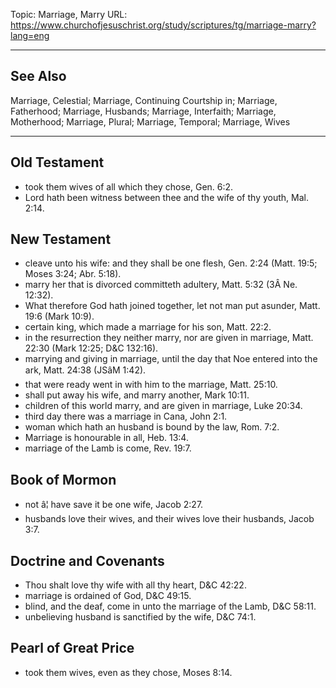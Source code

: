 Topic: Marriage, Marry
URL: https://www.churchofjesuschrist.org/study/scriptures/tg/marriage-marry?lang=eng

---

## See Also

Marriage, Celestial; Marriage, Continuing Courtship in; Marriage, Fatherhood; Marriage, Husbands; Marriage, Interfaith; Marriage, Motherhood; Marriage, Plural; Marriage, Temporal; Marriage, Wives

---

## Old Testament

- took them wives of all which they chose, Gen. 6:2.
- Lord hath been witness between thee and the wife of thy youth, Mal. 2:14.

## New Testament

- cleave unto his wife: and they shall be one flesh, Gen. 2:24 (Matt. 19:5; Moses 3:24; Abr. 5:18).
- marry her that is divorced committeth adultery, Matt. 5:32 (3Â Ne. 12:32).
- What therefore God hath joined together, let not man put asunder, Matt. 19:6 (Mark 10:9).
- certain king, which made a marriage for his son, Matt. 22:2.
- in the resurrection they neither marry, nor are given in marriage, Matt. 22:30 (Mark 12:25; D&C 132:16).
- marrying and giving in marriage, until the day that Noe entered into the ark, Matt. 24:38 (JSâM 1:42).
- that were ready went in with him to the marriage, Matt. 25:10.
- shall put away his wife, and marry another, Mark 10:11.
- children of this world marry, and are given in marriage, Luke 20:34.
- third day there was a marriage in Cana, John 2:1.
- woman which hath an husband is bound by the law, Rom. 7:2.
- Marriage is honourable in all, Heb. 13:4.
- marriage of the Lamb is come, Rev. 19:7.

## Book of Mormon

- not â¦ have save it be one wife, Jacob 2:27.
- husbands love their wives, and their wives love their husbands, Jacob 3:7.

## Doctrine and Covenants

- Thou shalt love thy wife with all thy heart, D&C 42:22.
- marriage is ordained of God, D&C 49:15.
- blind, and the deaf, come in unto the marriage of the Lamb, D&C 58:11.
- unbelieving husband is sanctified by the wife, D&C 74:1.

## Pearl of Great Price

- took them wives, even as they chose, Moses 8:14.

